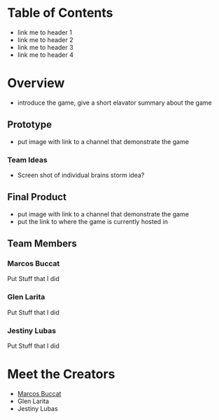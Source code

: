 # Table of Contents
- link me to header 1
- link me to header 2
- link me to header 3
- link me to header 4

# Overview
- introduce the game, give a short elavator summary about the game

## Prototype
- put image with link to a channel that demonstrate the game
### Team Ideas
- Screen shot of individual brains storm idea?

## Final Product
- put image with link to a channel that demonstrate the game
- put the link to where the game is currently hosted in

## Team Members

### Marcos Buccat
 Put Stuff that I did 
 
### Glen Larita
Put Stuff that I did

### Jestiny Lubas
Put Stuff that I did


# Meet the Creators
- [Marcos Buccat](https://buccatm.github.io/)
- Glen Larita
- Jestiny Lubas
